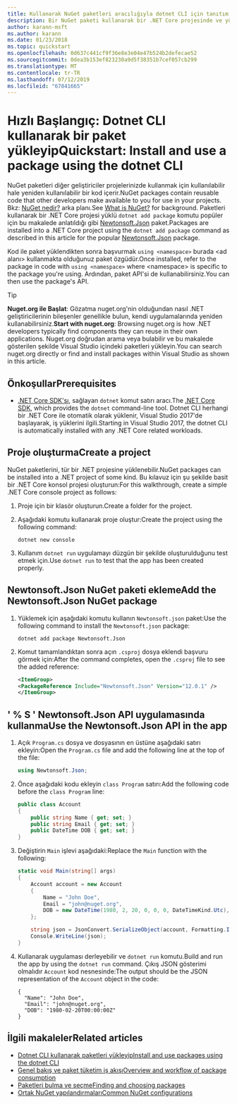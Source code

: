 ```yaml
---
title: Kullanarak NuGet paketleri aracılığıyla dotnet CLI için tanıtım Kılavuzu
description: Bir NuGet paketi kullanarak bir .NET Core projesinde ve yükleme işlemini bir gözden geçirme öğretici.
author: karann-msft
ms.author: karann
ms.date: 01/23/2018
ms.topic: quickstart
ms.openlocfilehash: 0d637c441cf9f36e8e3e04e47b524b2defecae52
ms.sourcegitcommit: 0dea3b153ef823230a9d5f38351b7cef057cb299
ms.translationtype: MT
ms.contentlocale: tr-TR
ms.lasthandoff: 07/12/2019
ms.locfileid: "67841665"
---
```

# <a name="quickstart-install-and-use-a-package-using-the-dotnet-cli"></a><span data-ttu-id="66623-103">Hızlı Başlangıç: Dotnet CLI kullanarak bir paket yükleyip</span><span class="sxs-lookup"><span data-stu-id="66623-103">Quickstart: Install and use a package using the dotnet CLI</span></span>

<span data-ttu-id="66623-104">NuGet paketleri diğer geliştiriciler projelerinizde kullanmak için kullanılabilir hale yeniden kullanılabilir bir kod içerir.</span><span class="sxs-lookup"><span data-stu-id="66623-104">NuGet packages contain reusable code that other developers make available to you for use in your projects.</span></span> <span data-ttu-id="66623-105">Bkz: [NuGet nedir?](../What-is-NuGet.md) arka planı.</span><span class="sxs-lookup"><span data-stu-id="66623-105">See [What is NuGet?](../What-is-NuGet.md) for background.</span></span> <span data-ttu-id="66623-106">Paketleri kullanarak bir .NET Core projesi yüklü `dotnet add package` komutu popüler için bu makalede anlatıldığı gibi [Newtonsoft.Json](https://www.nuget.org/packages/Newtonsoft.Json/) paket.</span><span class="sxs-lookup"><span data-stu-id="66623-106">Packages are installed into a .NET Core project using the `dotnet add package` command as described in this article for the popular [Newtonsoft.Json](https://www.nuget.org/packages/Newtonsoft.Json/) package.</span></span>

<span data-ttu-id="66623-107">Kod ile paket yüklendikten sonra başvurmak `using <namespace>` burada \<ad alanı\> kullanmakta olduğunuz paket özgüdür.</span><span class="sxs-lookup"><span data-stu-id="66623-107">Once installed, refer to the package in code with `using <namespace>` where \<namespace\> is specific to the package you're using.</span></span> <span data-ttu-id="66623-108">Ardından, paket API'si de kullanabilirsiniz.</span><span class="sxs-lookup"><span data-stu-id="66623-108">You can then use the package's API.</span></span>

> [!Tip]
> <span data-ttu-id="66623-109">**Nuget.org ile Başlat**: Gözatma nuget.org'nin olduğundan nasıl .NET geliştiricilerinin bileşenler genellikle bulun, kendi uygulamalarında yeniden kullanabilirsiniz.</span><span class="sxs-lookup"><span data-stu-id="66623-109">**Start with nuget.org**: Browsing nuget.org is how .NET developers typically find components they can reuse in their own applications.</span></span> <span data-ttu-id="66623-110">Nuget.org doğrudan arama veya bulabilir ve bu makalede gösterilen şekilde Visual Studio içindeki paketleri yükleyin.</span><span class="sxs-lookup"><span data-stu-id="66623-110">You can search nuget.org directly or find and install packages within Visual Studio as shown in this article.</span></span>

## <a name="prerequisites"></a><span data-ttu-id="66623-111">Önkoşullar</span><span class="sxs-lookup"><span data-stu-id="66623-111">Prerequisites</span></span>

- <span data-ttu-id="66623-112">[.NET Core SDK'sı](https://www.microsoft.com/net/download/), sağlayan `dotnet` komut satırı aracı.</span><span class="sxs-lookup"><span data-stu-id="66623-112">The [.NET Core SDK](https://www.microsoft.com/net/download/), which provides the `dotnet` command-line tool.</span></span> <span data-ttu-id="66623-113">Dotnet CLI herhangi bir .NET Core ile otomatik olarak yüklenir, Visual Studio 2017'de başlayarak, iş yüklerini ilgili.</span><span class="sxs-lookup"><span data-stu-id="66623-113">Starting in Visual Studio 2017, the dotnet CLI is automatically installed with any .NET Core related workloads.</span></span>

## <a name="create-a-project"></a><span data-ttu-id="66623-114">Proje oluşturma</span><span class="sxs-lookup"><span data-stu-id="66623-114">Create a project</span></span>

<span data-ttu-id="66623-115">NuGet paketlerini, tür bir .NET projesine yüklenebilir.</span><span class="sxs-lookup"><span data-stu-id="66623-115">NuGet packages can be installed into a .NET project of some kind.</span></span> <span data-ttu-id="66623-116">Bu kılavuz için şu şekilde basit bir .NET Core konsol projesi oluşturun:</span><span class="sxs-lookup"><span data-stu-id="66623-116">For this walkthrough, create a simple .NET Core console project as follows:</span></span>

1. <span data-ttu-id="66623-117">Proje için bir klasör oluşturun.</span><span class="sxs-lookup"><span data-stu-id="66623-117">Create a folder for the project.</span></span>

1. <span data-ttu-id="66623-118">Aşağıdaki komutu kullanarak proje oluştur:</span><span class="sxs-lookup"><span data-stu-id="66623-118">Create the project using the following command:</span></span>

    ```cli
    dotnet new console
    ```

1. <span data-ttu-id="66623-119">Kullanım `dotnet run` uygulamayı düzgün bir şekilde oluşturulduğunu test etmek için.</span><span class="sxs-lookup"><span data-stu-id="66623-119">Use `dotnet run` to test that the app has been created properly.</span></span>

## <a name="add-the-newtonsoftjson-nuget-package"></a><span data-ttu-id="66623-120">Newtonsoft.Json NuGet paketi ekleme</span><span class="sxs-lookup"><span data-stu-id="66623-120">Add the Newtonsoft.Json NuGet package</span></span>

1. <span data-ttu-id="66623-121">Yüklemek için aşağıdaki komutu kullanın `Newtonsoft.json` paket:</span><span class="sxs-lookup"><span data-stu-id="66623-121">Use the following command to install the `Newtonsoft.json` package:</span></span>

    ```cli
    dotnet add package Newtonsoft.Json
    ```

2. <span data-ttu-id="66623-122">Komut tamamlandıktan sonra açın `.csproj` dosya eklendi başvuru görmek için:</span><span class="sxs-lookup"><span data-stu-id="66623-122">After the command completes, open the `.csproj` file to see the added reference:</span></span>

    ```xml
   <ItemGroup>
    <PackageReference Include="Newtonsoft.Json" Version="12.0.1" />
   </ItemGroup>
    ```

## <a name="use-the-newtonsoftjson-api-in-the-app"></a><span data-ttu-id="66623-123">' % S ' Newtonsoft.Json API uygulamasında kullanma</span><span class="sxs-lookup"><span data-stu-id="66623-123">Use the Newtonsoft.Json API in the app</span></span>

1. <span data-ttu-id="66623-124">Açık `Program.cs` dosya ve dosyasının en üstüne aşağıdaki satırı ekleyin:</span><span class="sxs-lookup"><span data-stu-id="66623-124">Open the `Program.cs` file and add the following line at the top of the file:</span></span>

    ```cs
    using Newtonsoft.Json;
    ```

1. <span data-ttu-id="66623-125">Önce aşağıdaki kodu ekleyin `class Program` satırı:</span><span class="sxs-lookup"><span data-stu-id="66623-125">Add the following code before the `class Program` line:</span></span>

    ```cs
    public class Account
    {
        public string Name { get; set; }
        public string Email { get; set; }
        public DateTime DOB { get; set; }
    }
    ```

1. <span data-ttu-id="66623-126">Değiştirin `Main` işlevi aşağıdaki:</span><span class="sxs-lookup"><span data-stu-id="66623-126">Replace the `Main` function with the following:</span></span>

    ```cs
    static void Main(string[] args)
    {
        Account account = new Account
        {
            Name = "John Doe",
            Email = "john@nuget.org",
            DOB = new DateTime(1980, 2, 20, 0, 0, 0, DateTimeKind.Utc),
        };

        string json = JsonConvert.SerializeObject(account, Formatting.Indented);
        Console.WriteLine(json);
    }
    ```

1. <span data-ttu-id="66623-127">Kullanarak uygulaması derleyebilir ve `dotnet run` komutu.</span><span class="sxs-lookup"><span data-stu-id="66623-127">Build and run the app by using the `dotnet run` command.</span></span> <span data-ttu-id="66623-128">Çıkış JSON gösterimi olmalıdır `Account` kod nesnesinde:</span><span class="sxs-lookup"><span data-stu-id="66623-128">The output should be the JSON representation of the `Account` object in the code:</span></span>

    ```output
    {
      "Name": "John Doe",
      "Email": "john@nuget.org",
      "DOB": "1980-02-20T00:00:00Z"
    }
    ```

## <a name="related-articles"></a><span data-ttu-id="66623-129">İlgili makaleler</span><span class="sxs-lookup"><span data-stu-id="66623-129">Related articles</span></span>

- [<span data-ttu-id="66623-130">Dotnet CLI kullanarak paketleri yükleyip</span><span class="sxs-lookup"><span data-stu-id="66623-130">Install and use packages using the dotnet CLI</span></span>](../consume-packages/install-use-packages-dotnet-cli.md)
- [<span data-ttu-id="66623-131">Genel bakış ve paket tüketim iş akışı</span><span class="sxs-lookup"><span data-stu-id="66623-131">Overview and workflow of package consumption</span></span>](../consume-packages/overview-and-workflow.md)
- [<span data-ttu-id="66623-132">Paketleri bulma ve seçme</span><span class="sxs-lookup"><span data-stu-id="66623-132">Finding and choosing packages</span></span>](../consume-packages/finding-and-choosing-packages.md)
- [<span data-ttu-id="66623-133">Ortak NuGet yapılandırmaları</span><span class="sxs-lookup"><span data-stu-id="66623-133">Common NuGet configurations</span></span>](../consume-packages/configuring-nuget-behavior.md)
